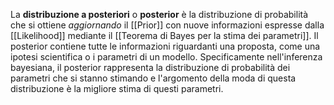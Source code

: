 La **distribuzione a posteriori** o **posterior** è la distribuzione di probabilità che si ottiene *aggiornando* il [[Prior]] con nuove informazioni espresse dalla [[Likelihood]] mediante il [[Teorema di Bayes per la stima dei parametri]]. Il posterior contiene tutte le informazioni riguardanti una proposta, come una ipotesi scientifica o i parametri di un modello. Specificamente nell'inferenza bayesiana, il posterior rappresenta la distribuzione di probabilità dei parametri che si stanno stimando e l'argomento della moda di questa distribuzione è la migliore stima di questi parametri.
